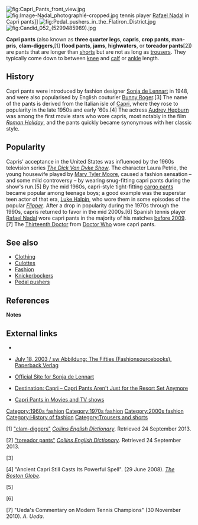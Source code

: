 ![](Capri_Pants_front_view.jpg "fig:Capri_Pants_front_view.jpg")
![](Image-Nadal_photographié-cropped.jpg "fig:Image-Nadal_photographié-cropped.jpg")
tennis player [Rafael Nadal](Rafael_Nadal "wikilink") in Capri pants\]\]
![](Pedal_pushers_in_the_Flatiron_District.jpg "fig:Pedal_pushers_in_the_Flatiron_District.jpg")
![](Candid_052_(5299485989).jpg "fig:Candid_052_(5299485989).jpg")

**Capri pants** (also known as **three quarter legs**, **capris**,
**crop pants**, **man-pris**, **clam-diggers**,[1] **flood pants**,
**jams**, **highwaters**, or **toreador pants**[2]) are pants that are
longer than [shorts](shorts "wikilink") but are not as long as
[trousers](trousers "wikilink"). They typically come down to between
[knee](knee "wikilink") and [calf](Calf_(leg) "wikilink") or
[ankle](ankle "wikilink") length.

## History

Capri pants were introduced by fashion designer [Sonja de
Lennart](Sonja_de_Lennart "wikilink") in 1948, and were also popularised
by English couturier [Bunny Roger](Bunny_Roger "wikilink").[3] The name
of the pants is derived from the Italian isle of
[Capri](Capri "wikilink"), where they rose to popularity in the late
1950s and early '60s.[4] The actress [Audrey
Hepburn](Audrey_Hepburn "wikilink") was among the first movie stars who
wore capris, most notably in the film *[Roman
Holiday](Roman_Holiday "wikilink")*, and the pants quickly became
synonymous with her classic style.

## Popularity

Capris' acceptance in the United States was influenced by the 1960s
television series *[The Dick Van Dyke
Show](The_Dick_Van_Dyke_Show "wikilink")*. The character Laura Petrie,
the young housewife played by [Mary Tyler
Moore](Mary_Tyler_Moore "wikilink"), caused a fashion sensation – and
some mild controversy – by wearing snug-fitting capri pants during the
show's run.[5] By the mid 1960s, capri-style tight-fitting [cargo
pants](cargo_pants "wikilink") became popular among teenage boys; a good
example was the superstar teen actor of that era, [Luke
Halpin](Luke_Halpin "wikilink"), who wore them in some episodes of the
popular *[Flipper](Flipper_(1964_TV_series) "wikilink")*. After a drop
in popularity during the 1970s through the 1990s, capris returned to
favor in the mid 2000s.[6] Spanish tennis player [Rafael
Nadal](Rafael_Nadal "wikilink") wore capri pants in the majority of his
matches [before
2009](Rafael_Nadal#Equipment_and_endorsements "wikilink").[7] The
[Thirteenth Doctor](Thirteenth_Doctor "wikilink") from [Doctor
Who](Doctor_Who "wikilink") wore capri pants.

## See also

-   [Clothing](Clothing "wikilink")
-   [Culottes](Culottes "wikilink")
-   [Fashion](Fashion "wikilink")
-   [Knickerbockers](Knickerbockers_(clothing) "wikilink")
-   [Pedal pushers](Pedal_pushers "wikilink")

## References

**Notes**

## External links

-

-   [July 18, 2003 / sw Abbildung: The Fifties (Fashionsourcebooks),
    Paperback
    Verlag](https://web.archive.org/web/20110719113601/http://www.wasistwas.de/sport-kultur/alle-artikel/artikel/link//462cb9e5d0/article/die-caprihose-modisches-highlight-der-50er-jahre.html)

-   [Official Site for Sonja de Lennart](http://www.originalcapri.com/)

-   [Destination: Capri – Capri Pants Aren't Just for the Resort Set
    Anymore](https://web.archive.org/web/20060314033246/http://www.cottoninc.com/PressReleases/?articleID=135)

-   [Capri Pants in Movies and TV
    shows](https://web.archive.org/web/20110717073854/http://www.topnewsheardnow.com/)

[Category:1960s fashion](Category:1960s_fashion "wikilink")
[Category:1970s fashion](Category:1970s_fashion "wikilink")
[Category:2000s fashion](Category:2000s_fashion "wikilink")
[Category:History of fashion](Category:History_of_fashion "wikilink")
[Category:Trousers and shorts](Category:Trousers_and_shorts "wikilink")

[1] ["clam-diggers"](http://www.collinsdictionary.com/dictionary/english/clam-diggers?showCookiePolicy=true)
*[Collins English Dictionary](Collins_English_Dictionary "wikilink")*.
Retrieved 24 September 2013.

[2] ["toreador
pants"](http://www.collinsdictionary.com/dictionary/english/toreador-pants?showCookiePolicy=true)
*[Collins English Dictionary](Collins_English_Dictionary "wikilink")*.
Retrieved 24 September 2013.

[3]

[4] "Ancient Capri Still Casts Its Powerful Spell". (29 June 2008).
*[The Boston Globe](The_Boston_Globe "wikilink")*.

[5]

[6]

[7] "Ueda's Commentary on Modern Tennis Champions" (30 November 2010).
*A. Ueda*.